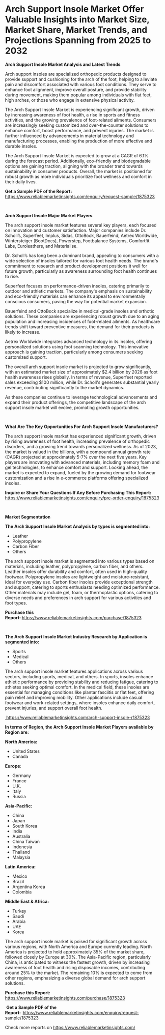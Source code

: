 <p><h1>Arch Support Insole Market Offer Valuable Insights into Market Size, Market Share, Market Trends, and Projections Spanning from 2025 to 2032</h1></p><p><strong>Arch Support Insole Market Analysis and Latest Trends</strong></p>
<p><p>Arch support insoles are specialized orthopedic products designed to provide support and cushioning for the arch of the foot, helping to alleviate pain and discomfort associated with various foot conditions. They serve to enhance foot alignment, improve overall posture, and provide stability during movement, making them popular among individuals with flat feet, high arches, or those who engage in extensive physical activity.</p><p>The Arch Support Insole Market is experiencing significant growth, driven by increasing awareness of foot health, a rise in sports and fitness activities, and the growing prevalence of foot-related ailments. Consumers are increasingly seeking customized and over-the-counter solutions to enhance comfort, boost performance, and prevent injuries. The market is further influenced by advancements in material technology and manufacturing processes, enabling the production of more effective and durable insoles.</p><p>The Arch Support Insole Market is expected to grow at a CAGR of 6.1% during the forecast period. Additionally, eco-friendly and biodegradable options are gaining traction, aligning with the broader trend towards sustainability in consumer products. Overall, the market is positioned for robust growth as more individuals prioritize foot wellness and comfort in their daily lives.</p></p>
<p><strong>Get a Sample PDF of the Report:&nbsp;</strong> <a href="https://www.reliablemarketinsights.com/enquiry/request-sample/1875323?utm_campaign=2564&utm_medium=2&utm_source=Github&utm_content=ia&utm_term=05042025&utm_id=arch-support-insole">https://www.reliablemarketinsights.com/enquiry/request-sample/1875323</a></p>
<p>&nbsp;</p>
<p><strong>Arch Support Insole Major Market Players</strong></p>
<p><p>The arch support insole market features several key players, each focused on innovation and customer satisfaction. Major companies include Dr. Scholl’s, Superfeet, Implus, Sidas, OttoBock, Bauerfeind, Aetrex Worldwide, Wintersteiger (BootDocs), Powerstep, Footbalance Systems, Comfortfit Labs, Euroleathers, and Materialise.</p><p>Dr. Scholl’s has long been a dominant brand, appealing to consumers with a wide selection of insoles tailored for various foot health needs. The brand's commitment to research and product development positions it well for future growth, particularly as awareness surrounding foot health continues to rise.</p><p>Superfeet focuses on performance-driven insoles, catering primarily to outdoor and athletic markets. The company's emphasis on sustainability and eco-friendly materials can enhance its appeal to environmentally conscious consumers, paving the way for potential market expansion.</p><p>Bauerfeind and OttoBock specialize in medical-grade insoles and orthotic solutions. These companies are experiencing robust growth due to an aging population and increasing incidences of foot-related ailments. As healthcare trends shift toward preventive measures, the demand for their products is likely to increase.</p><p>Aetrex Worldwide integrates advanced technology in its insoles, offering personalized solutions using foot scanning technology. This innovative approach is gaining traction, particularly among consumers seeking customized support.</p><p>The overall arch support insole market is projected to grow significantly, with an estimated market size of approximately $2.4 billion by 2026 as foot health awareness rises globally. In terms of revenue, Superfeet reported sales exceeding $100 million, while Dr. Scholl's generates substantial yearly revenue, contributing significantly to the market dynamics.</p><p>As these companies continue to leverage technological advancements and expand their product offerings, the competitive landscape of the arch support insole market will evolve, promoting growth opportunities.</p></p>
<p>&nbsp;</p>
<p><strong>What Are The Key Opportunities For Arch Support Insole Manufacturers?</strong></p>
<p><p>The arch support insole market has experienced significant growth, driven by rising awareness of foot health, increasing prevalence of orthopedic disorders, and a growing trend towards personalized wellness. As of 2023, the market is valued in the billions, with a compound annual growth rate (CAGR) projected at approximately 5-7% over the next five years. Key players are innovating with advanced materials, including memory foam and gel technologies, to enhance comfort and support. Looking ahead, the market is expected to expand, fueled by the growing demand for footwear customization and a rise in e-commerce platforms offering specialized insoles.</p></p>
<p><strong>Inquire or Share Your Questions If Any Before Purchasing This Report:</strong> <a href="https://www.reliablemarketinsights.com/enquiry/pre-order-enquiry/1875323?utm_campaign=2564&utm_medium=2&utm_source=Github&utm_content=ia&utm_term=05042025&utm_id=arch-support-insole">https://www.reliablemarketinsights.com/enquiry/pre-order-enquiry/1875323</a></p>
<p>&nbsp;</p>
<p><strong>Market Segmentation</strong></p>
<p><strong>The Arch Support Insole Market Analysis by types is segmented into:</strong></p>
<p><ul><li>Leather</li><li>Polypropylene</li><li>Carbon Fiber</li><li>Others</li></ul></p>
<p><p>The arch support insole market is segmented into various types based on materials, including leather, polypropylene, carbon fiber, and others. Leather insoles offer durability and comfort, often used in high-quality footwear. Polypropylene insoles are lightweight and moisture-resistant, ideal for everyday use. Carbon fiber insoles provide exceptional strength and support, catering to sports enthusiasts needing optimized performance. Other materials may include gel, foam, or thermoplastic options, catering to diverse needs and preferences in arch support for various activities and foot types.</p></p>
<p><strong>Purchase this Report:&nbsp;</strong><a href="https://www.reliablemarketinsights.com/purchase/1875323?utm_campaign=2564&utm_medium=2&utm_source=Github&utm_content=ia&utm_term=05042025&utm_id=arch-support-insole">https://www.reliablemarketinsights.com/purchase/1875323</a></p>
<p>&nbsp;</p>
<p><strong>The Arch Support Insole Market Industry Research by Application is segmented into:</strong></p>
<p><ul><li>Sports</li><li>Medical</li><li>Others</li></ul></p>
<p><p>The arch support insole market features applications across various sectors, including sports, medical, and others. In sports, insoles enhance athletic performance by providing stability and reducing fatigue, catering to athletes seeking optimal comfort. In the medical field, these insoles are essential for managing conditions like plantar fasciitis or flat feet, offering pain relief and improving mobility. Other applications include casual footwear and work-related settings, where insoles enhance daily comfort, prevent injuries, and support overall foot health.</p></p>
<p><a href="https://www.reliablemarketinsights.com/arch-support-insole-r1875323?utm_campaign=2564&utm_medium=2&utm_source=Github&utm_content=ia&utm_term=05042025&utm_id=arch-support-insole">&nbsp;https://www.reliablemarketinsights.com/arch-support-insole-r1875323</a></p>
<p><strong>In terms of Region, the Arch Support Insole Market Players available by Region are:</strong></p>
<p>
    <p> <strong> North America: </strong>
        <ul>
            <li>United States</li>
            <li>Canada</li>
        </ul>
        </p> 
    <p> <strong> Europe: </strong>
        <ul>
            <li>Germany</li>
            <li>France</li>
            <li>U.K.</li>
            <li>Italy</li>
            <li>Russia</li>
        </ul>
        </p> 
    <p> <strong> Asia-Pacific: </strong>
        <ul>
            <li>China</li>
            <li>Japan</li>
            <li>South Korea</li>
            <li>India</li>
            <li>Australia</li>
            <li>China Taiwan</li>
            <li>Indonesia</li>
            <li>Thailand</li>
            <li>Malaysia</li>
        </ul>
        </p> 
    <p> <strong> Latin America: </strong>
        <ul>
            <li>Mexico</li>
            <li>Brazil</li>
            <li>Argentina Korea</li>
            <li>Colombia</li>
        </ul>
        </p> 
    <p> <strong> Middle East & Africa: </strong>
        <ul>
            <li>Turkey</li>
            <li>Saudi</li>
            <li>Arabia</li>
            <li>UAE</li>
            <li>Korea</li>
        </ul>
    </p>
    </p>
<p><p>The arch support insole market is poised for significant growth across various regions, with North America and Europe currently leading. North America is projected to hold approximately 35% of the market share, followed closely by Europe at 30%. The Asia-Pacific region, particularly China, is anticipated to witness the fastest growth, driven by increasing awareness of foot health and rising disposable incomes, contributing around 25% to the market. The remaining 10% is expected to come from other regions, emphasizing a diverse global demand for arch support solutions.</p></p>
<p><strong>Purchase this Report: </strong><a href="https://www.reliablemarketinsights.com/purchase/1875323?utm_campaign=2564&utm_medium=2&utm_source=Github&utm_content=ia&utm_term=05042025&utm_id=arch-support-insole">https://www.reliablemarketinsights.com/purchase/1875323</a></p>
<p>&nbsp;<strong>Get a Sample PDF of the Report:&nbsp;&nbsp;</strong><a href="https://www.reliablemarketinsights.com/enquiry/request-sample/1875323?utm_campaign=2564&utm_medium=2&utm_source=Github&utm_content=ia&utm_term=05042025&utm_id=arch-support-insole">https://www.reliablemarketinsights.com/enquiry/request-sample/1875323</a></p>
<p><strong></strong></p>
<p>Check more reports on <a href="https://www.reliablemarketinsights.com/?utm_campaign=2564&utm_medium=2&utm_source=Github&utm_content=ia&utm_term=05042025&utm_id=arch-support-insole">https://www.reliablemarketinsights.com/</a></p>